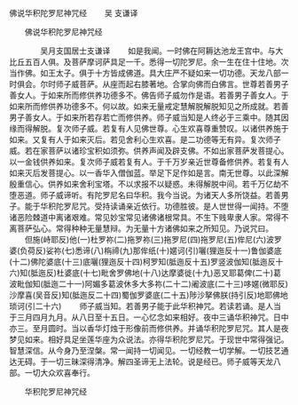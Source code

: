   佛说华积陀罗尼神咒经
　　吴 支谦译




　　佛说华积陀罗尼神咒经

　　　　吴月支国居士支谦译
　　如是我闻。一时佛在阿耨达池龙王宫中。与大比丘五百人俱。及菩萨摩诃萨具足一千。悉得一切陀罗尼。余一生在住十住地。次当作佛。如王太子。俱于十方皆成佛道。具大庄严不疑如来一切功德。天龙八部一时俱会。尔时师子威菩萨。从座而起右膝著地。合掌向佛而白佛言。世尊若善男子善女人。于如来所而修供养功德多不。佛告师子威勿作是语。若善男子善女人。于如来所而修供养功德多不。何以故。如来无量戒定慧解脱解脱知见之所成就。若善男子善女人。于如来所若存若亡而修供养。师子威当知是人终必于三乘中。随其因缘而得解脱。复次师子威。若复有人见佛世尊。心生欢喜尊重赞叹。以诸供养施于如来。又复有人于如来灭后。若见舍利心生欢喜。是二功德等无有异。复次师子威。若在家菩萨以诸珍宝积如须弥。供养声闻及辟支佛。不如出家菩萨发菩提心。以一金钱供养如来。复次师子威若复有人。于千万岁亲近世尊备修供养。若复有人如来灭后发菩提心。以一香华入僧伽蓝。举足下足作如是言。南无世尊。以此深解殷重信心。供养如来舍利宝塔。不以求报不以疑惑。未得解脱中间。若千万亿劫不堕恶道。师子威谛听。有陀罗尼名曰华积。我今当说。为诸天人多所饶益。若善男子。能于华积陀罗尼咒。受持读诵亲近依行。功德胜彼。是人世世得一闻持。不堕诸恶险棘道中离诸艰难。常见妙宝常见诸佛诸根常具。不生下贱卑隶人家。常得不离菩萨弘心。常得种种无量慧辩。为无量十方诸佛如来之所知见。乃说咒曰。
　　但施(峙耶反)他(一)杜罗祢(二)拖罗祢(三)拖罗尼(四)拖罗尼(五)侔尼(六)波罗婆(负荷反)娑祢(七)悉谛(八)栴禘(九)那侔纸(十)嫟诃(引)囇(狸迤反十一)鲁伽婆底(十二)佛陀婆底(十三)底囇(狸迤反十四)柯罗知(胝迤反十五)罗竖波伽知(胝迤反十六)知(胝迤反)杜婆底(十七)毗舍罗佛地(十八)达摩婆徙(十九)恶叉耶葛俾(二十)葛波毗伽知(胝迤二十一)阿媚多葛波休多大多祢(二十二)阇波底(二十三)哆嫟(微耶反)沙摩喜(吴音反)知(胝迤反二十四)蜀伽罗婆底(二十五)陟沙拏佛朕(持引反)地耶佛地琐诃(引二十六)
　　师子威当知。若善男子能于此华积神咒。若读若诵。是人当于三月四月九月。从八日至十五日。一心忆念如来相好。夜中三诵华积神咒。日中亦三。至月圆时。当以香华灯烛于形像前而修供养。并诵华积陀罗尼咒。其人是夜梦见如来。相好具足坐莲华座为众说法。亦得华积陀罗尼咒。于现世中常得强记。智慧深信。从今身乃至涅槃。常一闻持一切闻见。一切经教一切学解。一切技艺通达无碍。于一切三昧深得清净。解四圣谛无上法轮。说是经已。师子威等天龙八部。一切大众欢喜奉行。

　　华积陀罗尼神咒经


